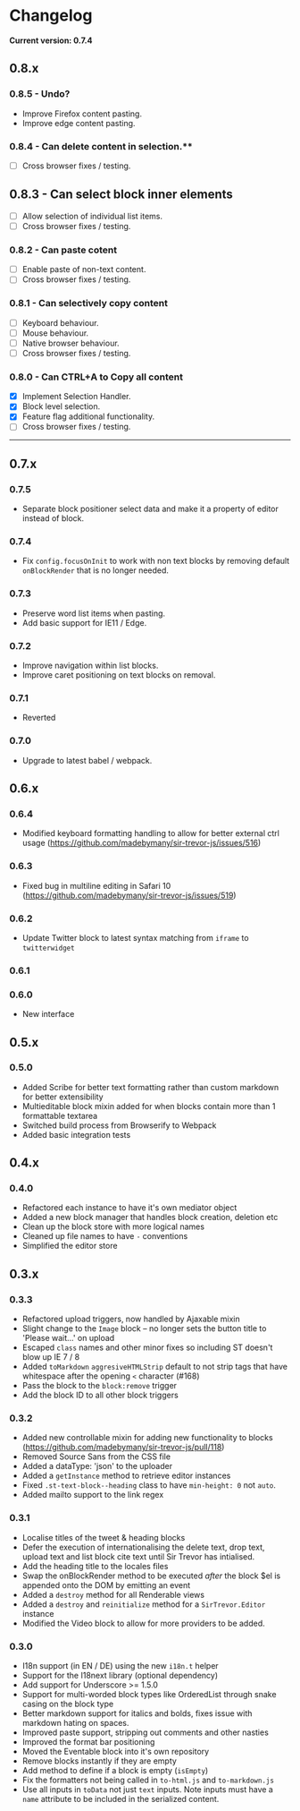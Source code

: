 # Changelog

**Current version: 0.7.4**

## 0.8.x

### 0.8.5 - Undo?
* Improve Firefox content pasting.
* Improve edge content pasting.

### 0.8.4 - Can delete content in selection.**
- [ ] Cross browser fixes / testing.

## 0.8.3 - Can select block inner elements
- [ ] Allow selection of individual list items.
- [ ] Cross browser fixes / testing.

### 0.8.2 - Can paste cotent
- [ ] Enable paste of non-text content.
- [ ] Cross browser fixes / testing.

### 0.8.1 - Can selectively copy content
- [ ] Keyboard behaviour.
- [ ] Mouse behaviour.
- [ ] Native browser behaviour.
- [ ] Cross browser fixes / testing.

### 0.8.0 - Can CTRL+A to Copy all content
- [x] Implement Selection Handler.
- [x] Block level selection.
- [x] Feature flag additional functionality.
- [ ] Cross browser fixes / testing.

----

## 0.7.x

### 0.7.5

* Separate block positioner select data and make it a property of editor instead of block.

### 0.7.4

* Fix `config.focusOnInit` to work with non text blocks by removing default `onBlockRender` that is no longer needed.

### 0.7.3

* Preserve word list items when pasting.
* Add basic support for IE11 / Edge.

### 0.7.2

* Improve navigation within list blocks.
* Improve caret positioning on text blocks on removal.

### 0.7.1

* Reverted

### 0.7.0

* Upgrade to latest babel / webpack.

## 0.6.x

### 0.6.4

* Modified keyboard formatting handling to allow for better external ctrl usage (https://github.com/madebymany/sir-trevor-js/issues/516)

### 0.6.3

* Fixed bug in multiline editing in Safari 10 (https://github.com/madebymany/sir-trevor-js/issues/519)

### 0.6.2

* Update Twitter block to latest syntax matching from `iframe` to `twitterwidget`

### 0.6.1

### 0.6.0

* New interface

## 0.5.x

### 0.5.0

* Added Scribe for better text formatting rather than custom markdown for better extensibility
* Multieditable block mixin added for when blocks contain more than 1 formattable textarea
* Switched build process from Browserify to Webpack
* Added basic integration tests

## 0.4.x

### 0.4.0

* Refactored each instance to have it's own mediator object
* Added a new block manager that handles block creation, deletion etc
* Clean up the block store with more logical names
* Cleaned up file names to have `-` conventions
* Simplified the editor store

## 0.3.x

### 0.3.3

* Refactored upload triggers, now handled by Ajaxable mixin
* Slight change to the `Image` block – no longer sets the button title to 'Please wait...' on upload
* Escaped `class` names and other minor fixes so including ST doesn't blow up IE 7 / 8
* Added `toMarkdown` `aggresiveHTMLStrip` default to not strip tags that have whitespace after the opening `<` character (#168)
* Pass the block to the `block:remove` trigger
* Add the block ID to all other block triggers

### 0.3.2

* Added new controllable mixin for adding new functionality to blocks (https://github.com/madebymany/sir-trevor-js/pull/118)
* Removed Source Sans from the CSS file
* Added a dataType: 'json' to the uploader
* Added a `getInstance` method to retrieve editor instances
* Fixed `.st-text-block--heading` class to have `min-height: 0` not `auto`.
* Added mailto support to the link regex

### 0.3.1

* Localise titles of the tweet & heading blocks
* Defer the execution of internationalising the delete text, drop text, upload text and list block cite text until Sir Trevor has intialised.
* Add the heading title to the locales files
* Swap the onBlockRender method to be executed *after* the block $el is appended onto the DOM by emitting an event
* Added a `destroy` method for all Renderable views
* Added a `destroy` and `reinitialize` method for a `SirTrevor.Editor` instance
* Modified the Video block to allow for more providers to be added.

### 0.3.0

* I18n support (in EN / DE) using the new `i18n.t` helper
* Support for the I18next library (optional dependency)
* Add support for Underscore >= 1.5.0
* Support for multi-worded block types like OrderedList through snake casing on the block type
* Better markdown support for italics and bolds, fixes issue with markdown hating on spaces.
* Improved paste support, stripping out comments and other nasties
* Improved the format bar positioning
* Moved the Eventable block into it's own repository
* Remove blocks instantly if they are empty
* Add method to define if a block is empty (`isEmpty`)
* Fix the formatters not being called in `to-html.js` and `to-markdown.js`
* Use all inputs in `toData` not just `text` inputs. Note inputs must have a `name` attribute to be included in the serialized content.
